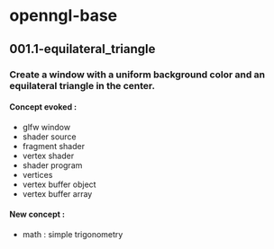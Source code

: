 # openngl-base

## 001.1-equilateral_triangle

### Create a window with a uniform background color and an equilateral triangle in the center.

#### Concept evoked :

- glfw window
- shader source
- fragment shader
- vertex shader
- shader program
- vertices
- vertex buffer object
- vertex buffer array

#### New concept :

- math : simple trigonometry

